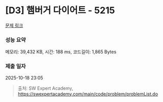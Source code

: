 # [D3] 햄버거 다이어트 - 5215 

[문제 링크](https://swexpertacademy.com/main/code/problem/problemDetail.do?contestProbId=AWT-lPB6dHUDFAVT) 

### 성능 요약

메모리: 39,432 KB, 시간: 188 ms, 코드길이: 1,865 Bytes

### 제출 일자

2025-10-18 23:05



> 출처: SW Expert Academy, https://swexpertacademy.com/main/code/problem/problemList.do